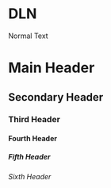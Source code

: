 # DLN

Normal Text

# Main Header

## Secondary Header

### Third Header

#### Fourth Header

##### Fifth Header

###### Sixth Header
